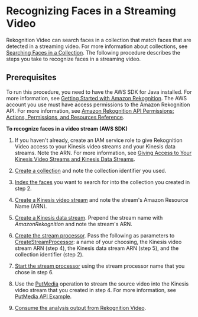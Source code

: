 # Recognizing Faces in a Streaming Video<a name="recognize-faces-in-a-video-stream"></a>

Rekognition Video can search faces in a collection that match faces that are detected in a streaming video\. For more information about collections, see [Searching Faces in a Collection](collections.md)\. The following procedure describes the steps you take to recognize faces in a streaming video\.

## Prerequisites<a name="streaming-video-prerequisites"></a>

To run this procedure, you need to have the AWS SDK for Java installed\. For more information, see [Getting Started with Amazon Rekognition](getting-started.md)\. The AWS account you use must have access permissions to the Amazon Rekognition API\. For more information, see [Amazon Rekognition API Permissions: Actions, Permissions, and Resources Reference](api-permissions-reference.md)\. 

**To recognize faces in a video stream \(AWS SDK\)**

1. If you haven't already, create an IAM service role to give Rekognition Video access to your Kinesis video streams and your Kinesis data streams\. Note the ARN\. For more information, see [Giving Access to Your Kinesis Video Streams and Kinesis Data Streams](api-streaming-video-roles.md#api-streaming-video-roles-all-stream)\.

1. [Create a collection](create-collection-procedure.md) and note the collection identifier you used\.

1. [Index the faces](add-faces-to-collection-procedure.md) you want to search for into the collection you created in step 2\.

1. [Create a Kinesis video stream](http://docs.aws.amazon.com/kinesisvideostreams/latest/dg/gs-createstream.html) and note the stream's Amazon Resource Name \(ARN\)\.

1. [Create a Kinesis data stream](http://docs.aws.amazon.com/streams/latest/dev/learning-kinesis-module-one-create-stream.html)\. Prepend the stream name with *AmazonRekognition* and note the stream's ARN\.

1. [Create the stream processor](streaming-video-starting-analysis.md#streaming-video-creating-stream-processor)\. Pass the following as parameters to [CreateStreamProcessor](API_CreateStreamProcessor.md): a name of your choosing, the Kinesis video stream ARN \(step 4\), the Kinesis data stream ARN \(step 5\), and the collection identifier \(step 2\)\.

1. [Start the stream processor](streaming-video-starting-analysis.md#streaming-video-starting-stream-processor.title) using the stream processor name that you chose in step 6\.

1. Use the [PutMedia](http://docs.aws.amazon.com/kinesisvideostreams/latest/dg/API_dataplane_PutMedia.html) operation to stream the source video into the Kinesis video stream that you created in step 4\. For more information, see [PutMedia API Example](http://docs.aws.amazon.com/kinesisvideostreams/latest/dg/examples-putmedia.html)\.

1. [Consume the analysis output from Rekognition Video](streaming-video-kinesis-output.md)\.